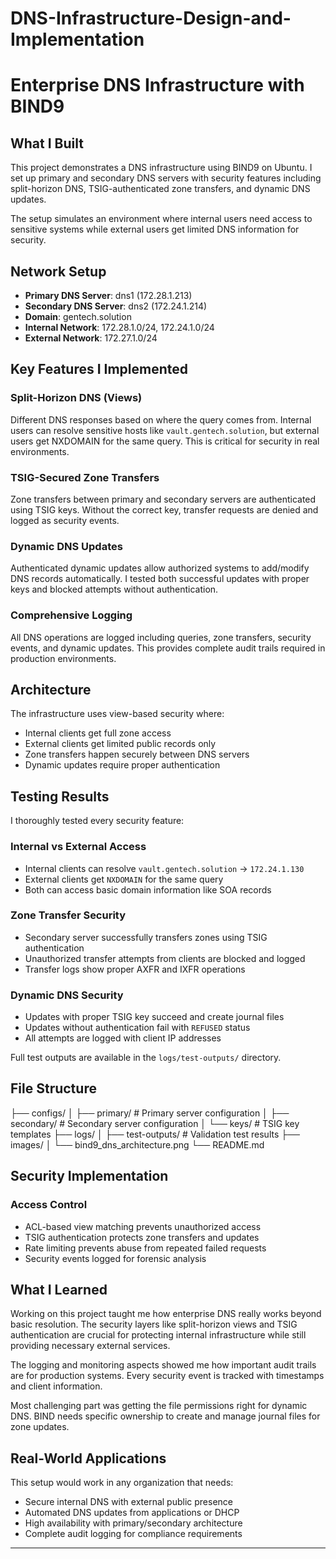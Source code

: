 # DNS-Infrastructure-Design-and-Implementation

# Enterprise DNS Infrastructure with BIND9

## What I Built

This project demonstrates a DNS infrastructure using BIND9 on Ubuntu. I set up primary and secondary DNS servers with security features including split-horizon DNS, TSIG-authenticated zone transfers, and dynamic DNS updates.

The setup simulates an environment where internal users need access to sensitive systems while external users get limited DNS information for security.

## Network Setup

- **Primary DNS Server**: dns1 (172.28.1.213)
- **Secondary DNS Server**: dns2 (172.24.1.214) 
- **Domain**: gentech.solution
- **Internal Network**: 172.28.1.0/24, 172.24.1.0/24
- **External Network**: 172.27.1.0/24

## Key Features I Implemented

### Split-Horizon DNS (Views)
Different DNS responses based on where the query comes from. Internal users can resolve sensitive hosts like `vault.gentech.solution`, but external users get NXDOMAIN for the same query. This is critical for security in real environments.

### TSIG-Secured Zone Transfers
Zone transfers between primary and secondary servers are authenticated using TSIG keys. Without the correct key, transfer requests are denied and logged as security events.

### Dynamic DNS Updates
Authenticated dynamic updates allow authorized systems to add/modify DNS records automatically. I tested both successful updates with proper keys and blocked attempts without authentication.

### Comprehensive Logging
All DNS operations are logged including queries, zone transfers, security events, and dynamic updates. This provides complete audit trails required in production environments.

## Architecture

The infrastructure uses view-based security where:
- Internal clients get full zone access
- External clients get limited public records only
- Zone transfers happen securely between DNS servers
- Dynamic updates require proper authentication

## Testing Results

I thoroughly tested every security feature:

### Internal vs External Access
- Internal clients can resolve `vault.gentech.solution` → `172.24.1.130`
- External clients get `NXDOMAIN` for the same query
- Both can access basic domain information like SOA records

### Zone Transfer Security
- Secondary server successfully transfers zones using TSIG authentication
- Unauthorized transfer attempts from clients are blocked and logged
- Transfer logs show proper AXFR and IXFR operations

### Dynamic DNS Security
- Updates with proper TSIG key succeed and create journal files
- Updates without authentication fail with `REFUSED` status
- All attempts are logged with client IP addresses

Full test outputs are available in the `logs/test-outputs/` directory.

## File Structure
├── configs/
│ ├── primary/ # Primary server configuration
│ ├── secondary/ # Secondary server configuration
│ └── keys/ # TSIG key templates
├── logs/
│ ├── test-outputs/ # Validation test results
├── images/
│ └── bind9_dns_architecture.png
└── README.md


## Security Implementation

### Access Control
- ACL-based view matching prevents unauthorized access
- TSIG authentication protects zone transfers and updates
- Rate limiting prevents abuse from repeated failed requests
- Security events logged for forensic analysis

## What I Learned

Working on this project taught me how enterprise DNS really works beyond basic resolution. The security layers like split-horizon views and TSIG authentication are crucial for protecting internal infrastructure while still providing necessary external services.

The logging and monitoring aspects showed me how important audit trails are for production systems. Every security event is tracked with timestamps and client information.

Most challenging part was getting the file permissions right for dynamic DNS. BIND needs specific ownership to create and manage journal files for zone updates.

## Real-World Applications

This setup would work in any organization that needs:
- Secure internal DNS with external public presence
- Automated DNS updates from applications or DHCP
- High availability with primary/secondary architecture
- Complete audit logging for compliance requirements

---
